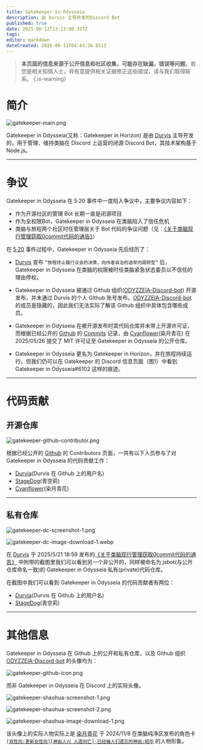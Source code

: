 ```yaml
---
title: Gatekeeper in Odysseia
description: 由 Durvis 主导开发的Discord Bot
published: true
date: 2025-06-12T13:13:00.327Z
tags: 
editor: markdown
dateCreated: 2025-06-11T04:43:36.851Z
---
```


> **本页面的信息来源于公开信息和社区收集，可能存在缺漏，错误等问题**。若您是相关知情人士，并有意提供相关证据修正这些错误，请与我们取得联系。
{.is-warning}

# 简介

![gatekeeper-main.png](/all_upload_files_should_in_here/archives/history/other_historical_info/bot/gatekeeper_in_odysseia/gatekeeper-main.png)

Gatekeeper in Odysseia(又称：Gatekeeper in Horizon) 是由 [Durvis](/智识库/档案馆/历史/历史人物/Durvis) 主导开发的，用于管理、维持类脑在 Discord 上运营的闭源 Discord Bot，其技术架构基于 Node.js。


---

# 争议

Gatekeeper in Odysseia 在 5·20 事件中一度陷入争议中，主要争议内容如下：
- 作为开源社区的管理 Bot 长期一直是闭源项目
- 作为全权限Bot，Gatekeeper in Odysseia 在类脑陷入了信任危机
- 类脑与旅程两个社区时任管理层关于 Bot 代码的争议问题（见：[《关于类脑现行管理窃取0commit代码的通告》](https://discord.com/channels/1291925535324110879/1337462067703058543/1374703062689644565)）

在 [5·20](/智识库/档案馆/历史/重大历史事件/520事件) 事件过程中，Gatekeeper in Odysseia 先后经历了：

-  [Durvis](/智识库/档案馆/历史/历史人物/Durvis) 宣布 `“旅程终止履行议会的决策，向作者自治的选举内阁转型”` 后，Gatekeeper in Odysseia 在类脑的权限被时任类脑紧急状态委员以不信任的理由停权。

- Gatekeeper in Odysseia 被通过 Github 组织([ODYZZEIA-Discord-bot](https://github.com/ODYZZEIA-Discord-bot)) 开源发布，并未通过 Durvis 的个人 Github 账号发布。[ODYZZEIA-Discord-bot](https://github.com/ODYZZEIA-Discord-bot) 的成员是隐藏的，因此我们无法实际了解该 Github 组织中具体包含哪些成员。

- Gatekeeper in Odysseia 在被开源发布时其代码仓库并未带上开源许可证，而根据已经公开的 [Github](https://github.com/ODYZZEIA-Discord-bot/jsbot) 的 [Commits](https://github.com/ODYZZEIA-Discord-bot/jsbot/commit/0d94770702dfc706a03fa60f4c52fb0b52105f3b) 记录，由 [Cyanflower](https://github.com/Cyanflower)(染月青花) 在 2025/05/26 提交了 MIT 许可证至 Gatekeeper in Odysseia 的公开仓库。

- Gatekeeper in Odysseia 更名为 Gatekeeper in Horizon，并在旅程持续运行。但我们仍可以在 Gatekeeper 的 Discord 信息页面（图1）中看到 Gatekeeper in Odysseia#6102 这样的痕迹。

---

# 代码贡献

## 开源仓库

![gatekeeper-github-contributor.png](/all_upload_files_should_in_here/archives/history/other_historical_info/bot/gatekeeper_in_odysseia/gatekeeper-github-contributor.png)

根据已经公开的 [Github](https://github.com/ODYZZEIA-Discord-bot/jsbot) 的 Contributors 页面，一共有以下人员参与了对 Gatekeeper in Odysseia 的代码贡献工作：
- [Durvia](https://github.com/durvia)(Durvis 在 Github 上的用户名) 
- [StageDog](https://github.com/StageDog)(青空莉)
- [Cyanflower](https://github.com/Cyanflower)(染月青花) 

---

## 私有仓库

![gatekeeper-dc-screenshot-1.png](/all_upload_files_should_in_here/archives/history/other_historical_info/bot/gatekeeper_in_odysseia/gatekeeper-dc-screenshot-1.png)

![gatekeeper-dc-image-download-1.webp](/all_upload_files_should_in_here/archives/history/other_historical_info/bot/gatekeeper_in_odysseia/gatekeeper-dc-image-download-1.webp)

在 [Durvis](/智识库/档案馆/历史/历史人物/Durvis) 于 2025/5/21 18:59 发布的[《关于类脑现行管理窃取0commit代码的通告》](https://discord.com/channels/1291925535324110879/1337462067703058543/1374703062689644565) 中附带的截图里我们可以看到另一个非公开的，同样被命名为 jsbot(与公开仓库命名一致)的 Gatekeeper in Odysseia 私有(private)代码仓库。

在截图中我们可以看到 Gatekeeper in Odysseia 的代码贡献者有两位：
- [Durvia](https://github.com/durvia)(Durvis 在 Github 上的用户名) 
- [StageDog](https://github.com/StageDog)(青空莉)


---

# 其他信息

Gatekeeper in Odysseia 在 Github 上的公开和私有仓库，以及 Github 组织 [ODYZZEIA-Discord-bot](https://github.com/ODYZZEIA-Discord-bot) 的头像均为：

![gatekeeper-github-icon.png](/all_upload_files_should_in_here/archives/history/other_historical_info/bot/gatekeeper_in_odysseia/gatekeeper-github-icon.png)

而非 Gatekeeper in Odysseia 在 Discord 上的实际头像。

![gatekeeper-shaohua-screenshot-1.png](/all_upload_files_should_in_here/archives/history/other_historical_info/bot/gatekeeper_in_odysseia/gatekeeper-shaohua-screenshot-1.png)

![gatekeeper-shaohua-screenshot-2.png](/all_upload_files_should_in_here/archives/history/other_historical_info/bot/gatekeeper_in_odysseia/gatekeeper-shaohua-screenshot-2.png)

![gatekeeper-shaohua-image-download-1.png](/all_upload_files_should_in_here/archives/history/other_historical_info/bot/gatekeeper_in_odysseia/gatekeeper-shaohua-image-download-1.png)

该头像上的实际人物实际上是 [染月青花](/智识库/档案馆/历史/历史人物/染月青花) 于 2024/11/8 在类脑纯净区发布的角色卡 [`[双性向:更新女性向][神由人兴 人遗则亡]-已经被人们遗忘的神祇:昭华`](https://discord.com/channels/1134557553011998840/1304306802351149149) 的人物形象。


 




